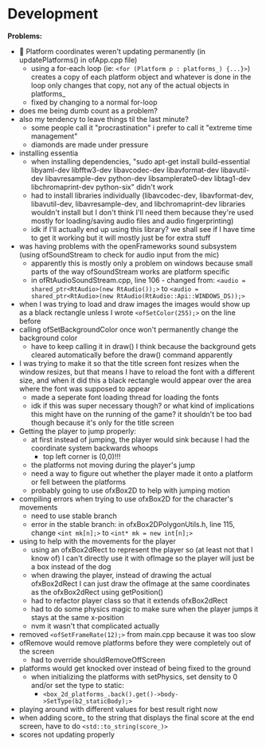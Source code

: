 # Development

**Problems:**
* :poop: Platform coordinates weren't updating permanently (in updatePlatforms() in ofApp.cpp file)
	* using a for-each loop (ie: `<for (Platform p : platforms_) {...}>`) creates a copy of each platform object and whatever is done in the loop only changes that copy, not any of the actual objects in platforms_ 
	* fixed by changing to a normal for-loop
* does me being dumb count as a problem?
* also my tendency to leave things til the last minute?
	* some people call it "procrastination" i prefer to call it "extreme time management"
	* diamonds are made under pressure
* installing essentia 
	* when installing dependencies, "sudo apt-get install build-essential libyaml-dev libfftw3-dev libavcodec-dev libavformat-dev libavutil-dev libavresample-dev python-dev libsamplerate0-dev libtag1-dev libchromaprint-dev python-six" didn't work
	* had to install libraries individually (libavcodec-dev, libavformat-dev, libavutil-dev, libavresample-dev, and libchromaprint-dev libraries wouldn't install but I don't think I'll need them because they're used mostly for loading/saving audio files and audio fingerprinting)
	* idk if I'll actually end up using this library? we shall see if I have time to get it working but it will mostly just be for extra stuff
* was having problems with the openFrameworks sound subsystem (using ofSoundStream to check for audio input from the mic)
	* apparently this is mostly only a problem on windows because small parts of the way ofSoundStream works are platform specific
	* in ofRtAudioSoundStream.cpp, line 106 - changed from:
  `<audio = shared_ptr<RtAudio>(new RtAudio());>` to `<audio = shared_ptr<RtAudio>(new RtAudio(RtAudio::Api::WINDOWS_DS));>`
* when I was trying to load and draw images the images would show up as a black rectangle unless I wrote `<ofSetColor(255);>` on the line before
* calling ofSetBackgroundColor once won't permanently change the background color
	* have to keep calling it in draw() I think because the background gets cleared automatically before the draw() command apparently
* I was trying to make it so that the title screen font resizes when the window resizes, but that means I have to reload the font with a different size, and when it did this a black rectangle would appear over the area where the font was supposed to appear
	* made a seperate font loading thread for loading the fonts
	* idk if this was super necessary though? or what kind of implications this might have on the running of the game? it shouldn't be too bad though because it's only for the title screen
* Getting the player to jump properly:
	* at first instead of jumping, the player would sink because I had the coordinate system backwards whoops
		* top left corner is (0,0)!!!
	* the platforms not moving during the player's jump
	* need a way to figure out whether the player made it onto a platform or fell between the platforms
	* probably going to use ofxBox2D to help with jumping motion
* compiling errors when trying to use ofxBox2D for the character's movements
	* need to use stable branch
	* error in the stable branch: in ofxBox2DPolygonUtils.h, line 115, change `<int mk[n];>` to `<int* mk = new int[n];>`
* using to help with the movements for the player
	* using an ofxBox2dRect to represent the player so (at least not that I know of) I can't directly use it with ofImage so the player will just be a box instead of the dog
	* when drawing the player, instead of drawing the actual ofxBox2dRect I can just draw the ofImage at the same coordinates as the ofxBox2dRect using getPosition()
	* had to refactor player class so that it extends ofxBox2dRect
	* had to do some physics magic to make sure when the player jumps it stays at the same x-position
	* nvm it wasn't that complicated actually
* removed `<ofSetFrameRate(12);>` from main.cpp because it was too slow
* ofRemove would remove platforms before they were completely out of the screen
	* had to override shouldRemoveOffScreen
* platforms would get knocked over instead of being fixed to the ground
	* when initializing the platforms with setPhysics, set density to 0 and/or set the type to static:
		* `<box_2d_platforms_.back().get()->body->SetType(b2_staticBody);>`
* playing around with different values for best result right now
* when adding score_ to the string that displays the final score at the end screen, have to do `<std::to_string(score_)>`
* scores not updating properly